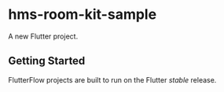 # hms-room-kit-sample

A new Flutter project.

## Getting Started

FlutterFlow projects are built to run on the Flutter _stable_ release.
